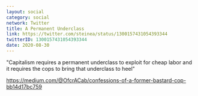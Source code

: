 ```yaml
---
layout: social
category: social
network: Twitter
title: A Permanent Underclass
link: https://twitter.com/steinea/status/1300157431054393344
twitterID: 1300157431054393344
date: 2020-08-30
---
```


"Capitalism requires a permanent underclass to exploit for cheap labor and it requires the cops to bring that underclass to heel"

<https://medium.com/@OfcrACab/confessions-of-a-former-bastard-cop-bb14d17bc759>

